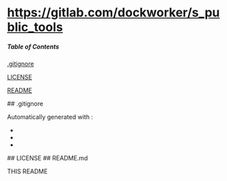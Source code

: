 # https://gitlab.com/dockworker/s_public_tools

##### Table of Contents
[.gitignore](#gitignore)

[LICENSE](#license)

[README](#readme)

<a name="gitignore"/>
## .gitignore

Automatically generated with :
- [GITHUB Windows gitignore]:(https://raw.githubusercontent.com/github/gitignore/master/Global/Windows.gitignore)
- [GITHUB Linux gitignore]:(https://raw.githubusercontent.com/github/gitignore/master/Global/Linux.gitignore)
- [GITHUB macOS gitignore]:(https://raw.githubusercontent.com/github/gitignore/master/Global/macOS.gitignore)

<a name="license"/>
## LICENSE

[LICENSE]:(https://gitlab.com/dockworker/s_public_tools/LICENSE)

<a name="readme"/>
## README.md

THIS README

